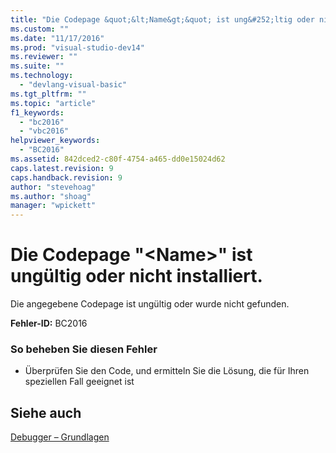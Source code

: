 ```yaml
---
title: "Die Codepage &quot;&lt;Name&gt;&quot; ist ung&#252;ltig oder nicht installiert. | Microsoft Docs"
ms.custom: ""
ms.date: "11/17/2016"
ms.prod: "visual-studio-dev14"
ms.reviewer: ""
ms.suite: ""
ms.technology: 
  - "devlang-visual-basic"
ms.tgt_pltfrm: ""
ms.topic: "article"
f1_keywords: 
  - "bc2016"
  - "vbc2016"
helpviewer_keywords: 
  - "BC2016"
ms.assetid: 842dced2-c80f-4754-a465-dd0e15024d62
caps.latest.revision: 9
caps.handback.revision: 9
author: "stevehoag"
ms.author: "shoag"
manager: "wpickett"
---
```

# Die Codepage &quot;&lt;Name&gt;&quot; ist ung&#252;ltig oder nicht installiert.
Die angegebene Codepage ist ungültig oder wurde nicht gefunden.  
  
 **Fehler\-ID:** BC2016  
  
### So beheben Sie diesen Fehler  
  
-   Überprüfen Sie den Code, und ermitteln Sie die Lösung, die für Ihren speziellen Fall geeignet ist  
  
## Siehe auch  
 [Debugger – Grundlagen](/visual-studio/debugger/debugger-basics)